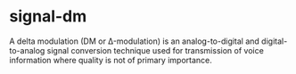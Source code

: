 # signal-dm
A delta modulation (DM or Δ-modulation) is an analog-to-digital and digital-to-analog signal conversion technique used for transmission of voice information where quality is not of primary importance.
